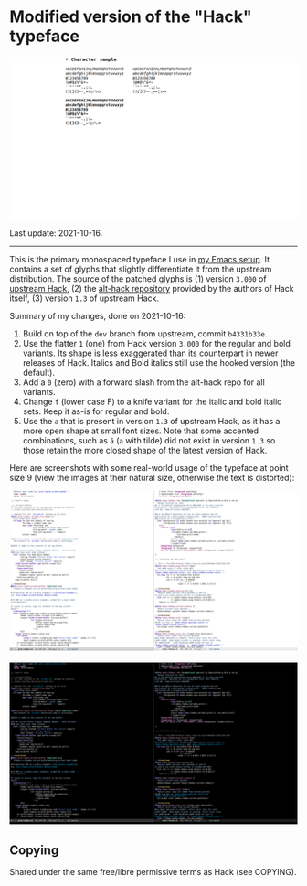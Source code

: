 # Modified version of the "Hack" typeface

![character set sample](./screenshots/sample.png)

Last update: 2021-10-16.

* * *

This is the primary monospaced typeface I use in [my Emacs
setup](https://protesilaos.com/emacs/dotemacs).  It contains a set of
glyphs that slightly differentiate it from the upstream distribution.
The source of the patched glyphs is (1) version `3.000` of [upstream
Hack](https://github.com/source-foundry/Hack), (2) the [alt-hack
repository](https://github.com/source-foundry/alt-hack) provided by the
authors of Hack itself, (3) version `1.3` of upstream Hack.

Summary of my changes, done on 2021-10-16:

1. Build on top of the `dev` branch from upstream, commit `b4331b33e`.
2. Use the flatter `1` (one) from Hack version `3.000` for the regular
   and bold variants.  Its shape is less exaggerated than its
   counterpart in newer releases of Hack.  Italics and Bold italics
   still use the hooked version (the default).
3. Add a `0` (zero) with a forward slash from the alt-hack repo for all
   variants.
4. Change `f` (lower case F) to a knife variant for the italic and bold
   italic sets.  Keep it as-is for regular and bold.
5. Use the `a` that is present in version `1.3` of upstream Hack, as it
   has a more open shape at small font sizes.  Note that some accented
   combinations, such as `ã` (`a` with tilde) did not exist in version
   `1.3` so those retain the more closed shape of the latest version of
   Hack.

Here are screenshots with some real-world usage of the typeface at point
size 9 (view the images at their natural size, otherwise the text is
distorted):

![Hack mod at pt9 using Emacs](./screenshots/sample-pt9-light.png)

![Hack mod at pt9 using Emacs](./screenshots/sample-pt9-dark.png)

## Copying

Shared under the same free/libre permissive terms as Hack (see COPYING).
